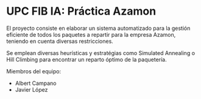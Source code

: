 # UPC FIB IA: Práctica Azamon
El proyecto consiste en elaborar un sistema automatizado para la gestión eficiente de todos los paquetes a repartir para la empresa Azamon, teniendo en cuenta diversas restricciones.

Se emplean diversas heurísticas y estratégias como Simulated Annealing o Hill Climbing para encontrar un reparto óptimo de la paquetería.

Miembros del equipo:
- Albert Campano
- Javier López
